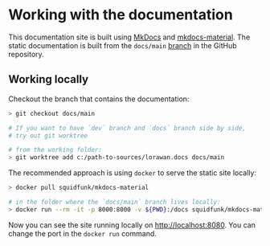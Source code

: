 # Working with the documentation

This documentation site is built using [MkDocs](https://www.mkdocs.org/) and
[mkdocs-material](https://squidfunk.github.io/mkdocs-material/). The static documentation
is built from the `docs/main` [branch](https://github.com/Azure/iotedge-lorawan-starterkit/tree/docs/main) in the GitHub repository.

## Working locally

Checkout the branch that contains the documentation:

```bash title="git worktree"
> git checkout docs/main

# If you want to have `dev` branch and `docs` branch side by side,
# try out git worktree

# from the working folder:
> git worktree add c:/path-to-sources/lorawan.docs docs/main

```

The recommended approach is using `docker` to serve the static site locally:

```bash title="serve documentation locally"
> docker pull squidfunk/mkdocs-material

# in the folder where the `docs/main` branch lives locally:
> docker run --rm -it -p 8000:8000 -v ${PWD}:/docs squidfunk/mkdocs-material
```

Now you can see the site running locally on <http://localhost:8080>. You can change
the port in the `docker run` command.

